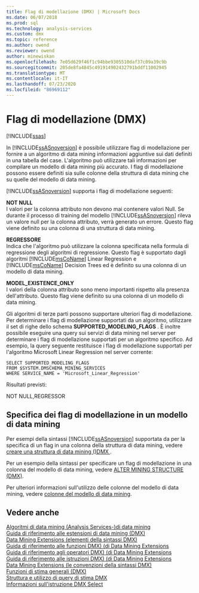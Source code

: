 ```yaml
---
title: Flag di modellazione (DMX) | Microsoft Docs
ms.date: 06/07/2018
ms.prod: sql
ms.technology: analysis-services
ms.custom: dmx
ms.topic: reference
ms.author: owend
ms.reviewer: owend
author: minewiskan
ms.openlocfilehash: 7e05d629f46f1c94bbe9305510daf37c09a39c9b
ms.sourcegitcommit: 205de8fa4845c491914902432791bddf11002945
ms.translationtype: MT
ms.contentlocale: it-IT
ms.lasthandoff: 07/23/2020
ms.locfileid: "86969112"
---
```

# <a name="modeling-flags-dmx"></a>Flag di modellazione (DMX)
[!INCLUDE[ssas](../includes/applies-to-version/ssas.md)]

  In [!INCLUDE[ssASnoversion](../includes/ssasnoversion-md.md)] è possibile utilizzare flag di modellazione per fornire a un algoritmo di data mining informazioni aggiuntive sui dati definiti in una tabella del case. L'algoritmo può utilizzare tali informazioni per compilare un modello di data mining più accurato. I flag di modellazione possono essere definiti sia sulle colonne della struttura di data mining che su quelle del modello di data mining.  
  
 [!INCLUDE[ssASnoversion](../includes/ssasnoversion-md.md)] supporta i flag di modellazione seguenti:  
  
 **NOT NULL**  
 I valori per la colonna attributo non devono mai contenere valori Null. Se durante il processo di training del modello [!INCLUDE[ssASnoversion](../includes/ssasnoversion-md.md)] rileva un valore null per la colonna attributo, verrà generato un errore. Questo flag viene definito su una colonna di una struttura di data mining.  
  
 **REGRESSORE**  
 Indica che l'algoritmo può utilizzare la colonna specificata nella formula di regressione degli algoritmi di regressione. Questo flag è supportato dagli algoritmi [!INCLUDE[msCoName](../includes/msconame-md.md)] Linear Regression e [!INCLUDE[msCoName](../includes/msconame-md.md)] Decision Trees ed è definito su una colonna di un modello di data mining.  
  
 **MODEL_EXISTENCE_ONLY**  
 I valori della colonna attributo sono meno importanti rispetto alla presenza dell'attributo. Questo flag viene definito su una colonna di un modello di data mining.  
  
 Gli algoritmi di terze parti possono supportare ulteriori flag di modellazione. Per determinare i flag di modellazione supportati da un algoritmo, utilizzare il set di righe dello schema **SUPPORTED_MODELING_FLAGS** . È inoltre possibile eseguire una query sui servizi di data mining nel server per determinare i flag di modellazione supportati per un algoritmo specifico. Ad esempio, la query seguente restituisce i flag di modellazione supportati per l'algoritmo Microsoft Linear Regression nel server corrente:  
  
```  
SELECT SUPPORTED_MODELING_FLAGS  
FROM $SYSTEM.DMSCHEMA_MINING_SERVICES  
WHERE SERVICE_NAME = 'Microsoft_Linear_Regression'  
```  
  
 Risultati previsti:  
  
 NOT NULL,REGRESSOR  
  
## <a name="specifying-modeling-flags-on-a-mining-model"></a>Specifica dei flag di modellazione in un modello di data mining  
 Per esempi della sintassi [!INCLUDE[ssASnoversion](../includes/ssasnoversion-md.md)] supportata da per la specifica di un flag in una colonna della struttura di data mining, vedere [creare una struttura di data mining &#40;&#41;DMX ](../dmx/create-mining-structure-dmx.md).  
  
 Per un esempio della sintassi per specificare un flag di modellazione in una colonna del modello di data mining, vedere [ALTER MINING STRUCTURE &#40;DMX&#41;](../dmx/alter-mining-structure-dmx.md).  
  
 Per ulteriori informazioni sull'utilizzo delle colonne del modello di data mining, vedere [colonne del modello di data mining](https://docs.microsoft.com/analysis-services/data-mining/mining-model-columns).  
  
## <a name="see-also"></a>Vedere anche  
 [Algoritmi di data mining &#40;Analysis Services-&#41;di data mining](https://docs.microsoft.com/analysis-services/data-mining/data-mining-algorithms-analysis-services-data-mining)   
 [Guida di riferimento alle estensioni di data mining &#40;DMX&#41;](../dmx/data-mining-extensions-dmx-reference.md)   
 [Data Mining Extensions &#40;elementi della sintassi DMX&#41;](../dmx/data-mining-extensions-dmx-syntax-elements.md)   
 [Guida di riferimento alle funzioni DMX&#41; &#40;di Data Mining Extensions](../dmx/data-mining-extensions-dmx-function-reference.md)   
 [Guida di riferimento agli operatori DMX&#41; &#40;di Data Mining Extensions](../dmx/data-mining-extensions-dmx-operator-reference.md)   
 [Guida di riferimento alle istruzioni DMX&#41; &#40;di Data Mining Extensions](../dmx/data-mining-extensions-dmx-statements.md)   
 [Data Mining Extensions &#40;le convenzioni della sintassi DMX&#41;](../dmx/data-mining-extensions-dmx-syntax-conventions.md)   
 [Funzioni di stima generali &#40;DMX&#41;](../dmx/general-prediction-functions-dmx.md)   
 [Struttura e utilizzo di query di stima DMX](../dmx/structure-and-usage-of-dmx-prediction-queries.md)   
 [Informazioni sull'istruzione DMX Select](../dmx/understanding-the-dmx-select-statement.md)  
  
  
